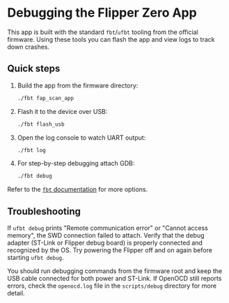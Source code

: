 # Debugging the Flipper Zero App

This app is built with the standard `fbt`/`ufbt` tooling from the official firmware.
Using these tools you can flash the app and view logs to track down crashes.

## Quick steps

1. Build the app from the firmware directory:
   ```bash
   ./fbt fap_scan_app
   ```
2. Flash it to the device over USB:
   ```bash
   ./fbt flash_usb
   ```
3. Open the log console to watch UART output:
   ```bash
   ./fbt log
   ```
4. For step-by-step debugging attach GDB:
   ```bash
   ./fbt debug
   ```

Refer to the [`fbt` documentation](https://github.com/flipperdevices/flipperzero-firmware/blob/dev/documentation/fbt.md) for more options.


## Troubleshooting

If `ufbt debug` prints "Remote communication error" or "Cannot access memory", the SWD connection failed to attach. Verify that the debug adapter (ST-Link or Flipper debug board) is properly connected and recognized by the OS. Try powering the Flipper off and on again before starting `ufbt debug`.

You should run debugging commands from the firmware root and keep the USB cable connected for both power and ST-Link. If OpenOCD still reports errors, check the `openocd.log` file in the `scripts/debug` directory for more detail.
